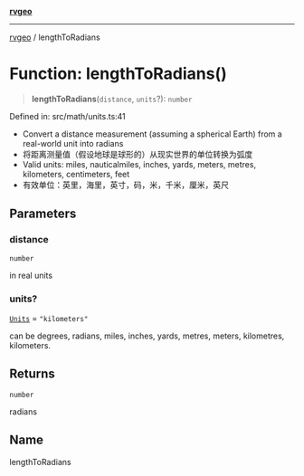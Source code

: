 [**rvgeo**](../README.md)

***

[rvgeo](../globals.md) / lengthToRadians

# Function: lengthToRadians()

> **lengthToRadians**(`distance`, `units`?): `number`

Defined in: src/math/units.ts:41

- Convert a distance measurement (assuming a spherical Earth) from a real-world unit into radians
- 将距离测量值（假设地球是球形的）从现实世界的单位转换为弧度
- Valid units: miles, nauticalmiles, inches, yards, meters, metres, kilometers, centimeters, feet
 - 有效单位：英里，海里，英寸，码，米，千米，厘米，英尺

## Parameters

### distance

`number`

in real units

### units?

[`Units`](../type-aliases/Units.md) = `"kilometers"`

can be degrees, radians, miles, inches, yards, metres,
meters, kilometres, kilometers.

## Returns

`number`

radians

## Name

lengthToRadians
